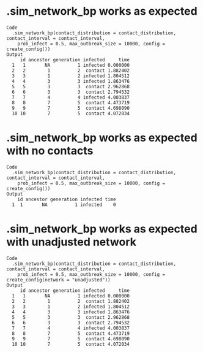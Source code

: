 # .sim_network_bp works as expected

    Code
      .sim_network_bp(contact_distribution = contact_distribution, contact_interval = contact_interval,
        prob_infect = 0.5, max_outbreak_size = 10000, config = create_config())
    Output
         id ancestor generation infected     time
      1   1       NA          1 infected 0.000000
      2   2        1          2  contact 1.882402
      3   3        1          2 infected 1.804512
      4   4        3          3 infected 1.863476
      5   5        3          3  contact 2.962868
      6   6        3          3  contact 2.794532
      7   7        4          4 infected 4.003837
      8   8        7          5  contact 4.473719
      9   9        7          5  contact 4.698090
      10 10        7          5  contact 4.072034

# .sim_network_bp works as expected with no contacts

    Code
      .sim_network_bp(contact_distribution = contact_distribution, contact_interval = contact_interval,
        prob_infect = 0.5, max_outbreak_size = 10000, config = create_config())
    Output
        id ancestor generation infected time
      1  1       NA          1 infected    0

# .sim_network_bp works as expected with unadjusted network

    Code
      .sim_network_bp(contact_distribution = contact_distribution, contact_interval = contact_interval,
        prob_infect = 0.5, max_outbreak_size = 10000, config = create_config(network = "unadjusted"))
    Output
         id ancestor generation infected     time
      1   1       NA          1 infected 0.000000
      2   2        1          2  contact 1.882402
      3   3        1          2 infected 1.804512
      4   4        3          3 infected 1.863476
      5   5        3          3  contact 2.962868
      6   6        3          3  contact 2.794532
      7   7        4          4 infected 4.003837
      8   8        7          5  contact 4.473719
      9   9        7          5  contact 4.698090
      10 10        7          5  contact 4.072034

